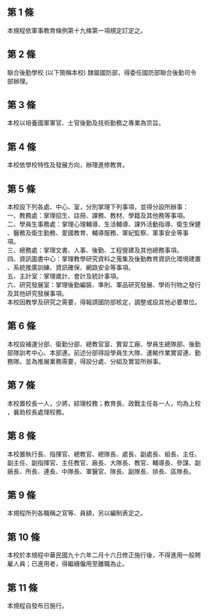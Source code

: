 第 1 條
-------
本規程依軍事教育條例第十九條第一項規定訂定之。

第 2 條
-------
聯合後勤學校 (以下簡稱本校) 隸屬國防部，得委任國防部聯合後勤司令  
部辦理。

第 3 條
-------
本校以培養國軍軍官、士官後勤及技術勤務之專業為宗旨。

第 4 條
-------
本校依學校特性及發展方向，辦理進修教育。

第 5 條
-------
本校設下列各處、中心、室，分別掌理下列事項，並得分設所辦事：  
一、教務處：掌理招生、註冊、課務、教材、學籍及其他務等事項。  
二、學員生事務處：掌理心理輔導、生活輔導、課外活動指導、衛生保健  
    、醫務及衛生勤務、愛國教育、輔導服務、軍紀監察、軍事安全等事  
    項。  
三、總務處：掌理文書、人事、後勤、工程營建及其他總務事項。  
四、資訊圖書中心：掌理教學研究資料之蒐集及後勤教育資訊化環境建置  
    、系統推廣訓練、資訊確保、網路安全等事項。  
五、主計室：掌理歲計、會計及統計事項。  
六、研究發展室：掌理後勤編裝、準則、軍品研究發展、學術刊物之發行  
    及其他研究發展事項。  
本校因教學及研究之需要，得報請國防部核定，調整或設其他必要單位。

第 6 條
-------
本校設補運分部、衛勤分部、總教官室、實習工廠、學員生總隊部、後勤  
部隊訓考中心、本部連。前述分部得設學員生大隊、運輸作業實習連、勤  
務隊。並為推展業務需要，得設分處、分組及實習所辦事。

第 7 條
-------
本校置校長一人，少將，綜理校務；教育長、政戰主任各一人，均為上校  
，襄助校長處理校務。

第 8 條
-------
本校置執行長、指揮官、總教官、總隊長、處長、副處長、組長、主任、  
副主任、副指揮官、主任教官、廠長、大隊長、教官、輔導長、參謀、副  
廠長、所長、連長、中隊長、軍醫官、隊長、副隊長、排長、區隊長。

第 9 條
-------
本規程所列各職稱之官等、員額，另以編制表定之。

第 10 條
--------
本校於本規程中華民國九十六年二月十六日修正施行後，不得進用一般聘  
雇人員；已進用者，得繼續僱用至離職為止。

第 11 條
--------
本規程自發布日施行。


